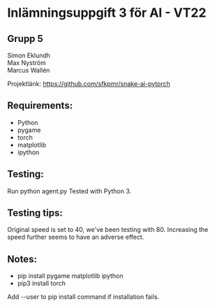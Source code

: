 # Inlämningsuppgift 3 för AI - VT22

## Grupp 5
Simon Eklundh  
Max Nyström  
Marcus Wallén

Projektlänk: https://github.com/sfkpmr/snake-ai-pytorch

## Requirements:
- Python
- pygame
- torch
- matplotlib
- ipython

## Testing:
Run python agent.py
Tested with Python 3.

## Testing tips:
Original speed is set to 40, we've been testing with 80. Increasing the speed further seems to have an adverse effect.

## Notes:
- pip install pygame matplotlib ipython
- pip3 install torch 

Add --user to pip install command if installation fails. 
